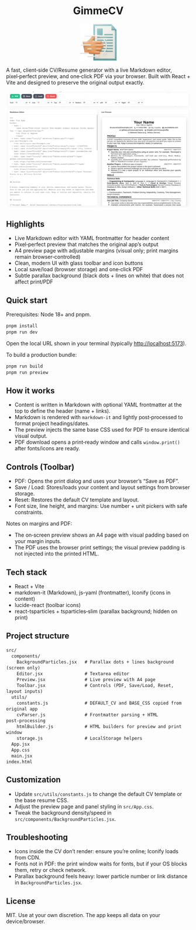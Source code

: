 <div align="center">
  <h1>GimmeCV</h1>
  <img src="./images/icon.png" alt="CV Generator" width="100" height="100" />
</div>

A fast, client‑side CV/Resume generator with a live Markdown editor, pixel‑perfect preview, and one‑click PDF via your browser. Built with React + Vite and designed to preserve the original output exactly.

![CV Generator preview](./images/screenshot.png)

## Highlights

- Live Markdown editor with YAML frontmatter for header content
- Pixel‑perfect preview that matches the original app’s output
- A4 preview page with adjustable margins (visual only; print margins remain browser‑controlled)
- Clean, modern UI with glass toolbar and icon buttons
- Local save/load (browser storage) and one‑click PDF
- Subtle parallax background (black dots + lines on white) that does not affect print/PDF

## Quick start

Prerequisites: Node 18+ and pnpm.

```bash
pnpm install
pnpm run dev
```

Open the local URL shown in your terminal (typically <http://localhost:5173>).

To build a production bundle:

```bash
pnpm run build
pnpm run preview
```

## How it works

- Content is written in Markdown with optional YAML frontmatter at the top to define the header (name + links).
- Markdown is rendered with `markdown-it` and lightly post‑processed to format project headings/dates.
- The preview injects the same base CSS used for PDF to ensure identical visual output.
- PDF download opens a print‑ready window and calls `window.print()` after fonts/icons are ready.

## Controls (Toolbar)

- PDF: Opens the print dialog and uses your browser’s “Save as PDF”.
- Save / Load: Stores/loads your content and layout settings from browser storage.
- Reset: Restores the default CV template and layout.
- Font size, line height, and margins: Use number + unit pickers with safe constraints.

Notes on margins and PDF:

- The on‑screen preview shows an A4 page with visual padding based on your margin inputs.
- The PDF uses the browser print settings; the visual preview padding is not injected into the printed HTML.

## Tech stack

- React + Vite
- markdown-it (Markdown), js-yaml (frontmatter), Iconify (icons in content)
- lucide-react (toolbar icons)
- react-tsparticles + tsparticles‑slim (parallax background; hidden on print)

## Project structure

```text
src/
  components/
    BackgroundParticles.jsx   # Parallax dots + lines background (screen only)
    Editor.jsx                # Textarea editor
    Preview.jsx               # Live preview with A4 page
    Toolbar.jsx               # Controls (PDF, Save/Load, Reset, layout inputs)
  utils/
    constants.js              # DEFAULT_CV and BASE_CSS copied from original app
    cvParser.js               # Frontmatter parsing + HTML post‑processing
    htmlBuilder.js            # HTML builders for preview and print window
    storage.js                # LocalStorage helpers
  App.jsx
  App.css
  main.jsx
index.html
```

## Customization

- Update `src/utils/constants.js` to change the default CV template or the base resume CSS.
- Adjust the preview page and panel styling in `src/App.css`.
- Tweak the background density/speed in `src/components/BackgroundParticles.jsx`.

## Troubleshooting

- Icons inside the CV don’t render: ensure you’re online; Iconify loads from CDN.
- Fonts not in PDF: the print window waits for fonts, but if your OS blocks them, retry or check network.
- Parallax background feels heavy: lower particle number or link distance in `BackgroundParticles.jsx`.

## License

MIT. Use at your own discretion. The app keeps all data on your device/browser.
